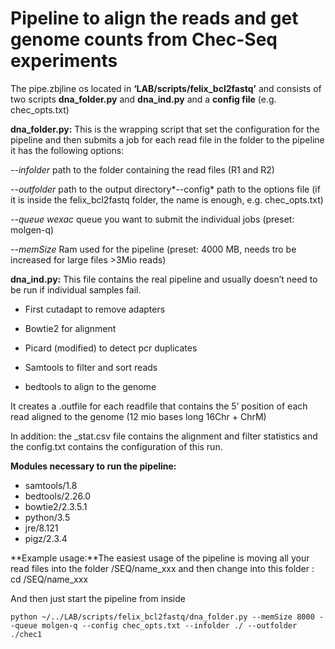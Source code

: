 # Pipeline to align the reads and get genome counts from Chec-Seq experiments
The pipe.zbjline os located in **‘LAB/scripts/felix_bcl2fastq’** and consists of two scripts **dna_folder.py** and **dna_ind.py**  and a **config file** (e.g. chec_opts.txt)

**dna_folder.py:** This is the wrapping script that set the configuration for the pipeline and then submits a job for each read file in the folder to the pipeline it has the following options:

*--infolder* path to the folder containing the read files (R1 and R2)

*--outfolder* path to the output directory*--config* path to the options file (if it is inside the felix_bcl2fastq folder, the name is enough, e.g. chec_opts.txt)

*--queue wexac* queue you want to submit the individual jobs (preset: molgen-q)

*--memSize* Ram used for the pipeline (preset: 4000 MB, needs tro be increased for large files >3Mio reads)

**dna_ind.py:** This file contains the real pipeline and usually doesn’t need to be run if individual samples fail.

- First cutadapt to remove adapters

- Bowtie2 for alignment
- Picard (modified) to detect pcr duplicates
- Samtools to filter and sort reads
- bedtools to align to the genome

It creates a .outfile for each readfile that contains the 5’ position of each read aligned to the genome (12 mio bases long 16Chr + ChrM)

In addition: the _stat.csv file contains the alignment and filter statistics and the config.txt contains the configuration of this run. 

**Modules necessary to run the pipeline:**
* samtools/1.8
* bedtools/2.26.0
* bowtie2/2.3.5.1
* python/3.5
* jre/8.121
* pigz/2.3.4

**Example usage:**The easiest usage of the pipeline is moving all your read files into the folder /SEQ/name_xxx and then change into this folder : cd /SEQ/name_xxx

And then just start the pipeline from inside

`python ~/../LAB/scripts/felix_bcl2fastq/dna_folder.py --memSize 8000 --queue molgen-q --config chec_opts.txt --infolder ./ --outfolder ./chec1`
